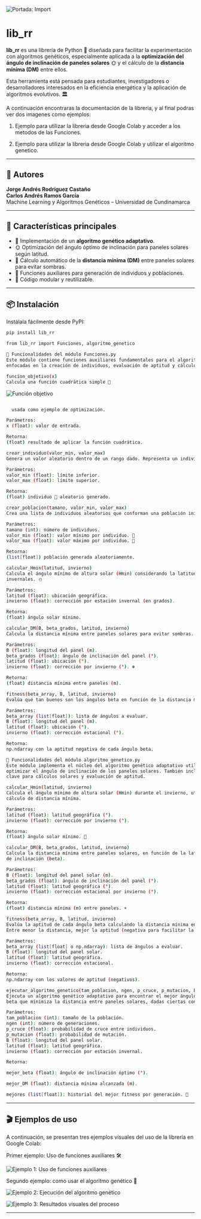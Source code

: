 ![Portada: Import](https://i.imgur.com/7GTQnDw.png)

# lib_rr

**lib_rr** es una librería de Python 🐍 diseñada para facilitar la experimentación con algoritmos genéticos, especialmente aplicada a la **optimización del ángulo de inclinación de paneles solares** 🌞 y el cálculo de la **distancia mínima (DM)** entre ellos.

Esta herramienta está pensada para estudiantes, investigadores o desarrolladores interesados en la eficiencia energética y la aplicación de algoritmos evolutivos. 🏛️

A continuación encontraras la documentación de la libreria, y al final podras ver dos imagenes como ejemplos:

1. Ejemplo para utilizar la libreria desde Google Colab y acceder a los metodos de las Funciones.

2. Ejemplo para utilizar la libreria desde Google Colab y utilizar el algoritmo genetico.

---

## 👥 Autores

**Jorge Andrés Rodríguez Castaño**  
**Carlos Andrés Ramos García**  
Machine Learning y Algoritmos Genéticos – Universidad de Cundinamarca

---

## 🚀 Características principales

- 🧬 Implementación de un **algoritmo genético adaptativo**.
- 🌞 Optimización del ángulo óptimo de inclinación para paneles solares según latitud.
- 📏 Cálculo automático de la **distancia mínima (DM)** entre paneles solares para evitar sombras.
- 🔄 Funciones auxiliares para generación de individuos y poblaciones.
- 🧩 Código modular y reutilizable.


---

## 📦 Instalación

Instálala fácilmente desde PyPI:

```bash
pip install lib_rr

from lib_rr import Funciones, algoritmo_genetico

🔧 Funcionalidades del módulo Funciones.py
Este módulo contiene funciones auxiliares fundamentales para el algoritmo genético,
enfocadas en la creación de individuos, evaluación de aptitud y cálculos solares.

funcion_objetivo(x)
Calcula una función cuadrática simple 🧮

```

![Función objetivo](https://i.imgur.com/gc8Uooo.png)

```bash

  usada como ejemplo de optimización.

Parámetros:
x (float): valor de entrada.

Retorna:
(float) resultado de aplicar la función cuadrática.

crear_individuo(valor_min, valor_max)
Genera un valor aleatorio dentro de un rango dado. Representa un individuo de la población. 🧍

Parámetros:
valor_min (float): límite inferior.
valor_max (float): límite superior.

Retorna:
(float) individuo 🧍 aleatorio generado.

crear_poblacion(tamano, valor_min, valor_max)
Crea una lista de individuos aleatorios que conforman una población inicial. 🌍

Parámetros:
tamano (int): número de individuos.
valor_min (float): valor mínimo por individuo. 🔽
valor_max (float): valor máximo por individuo. 🔼

Retorna:
(list[float]) población generada aleatoriamente.

calcular_Hmin(latitud, invierno)
Calcula el ángulo mínimo de altura solar (Hmin) considerando la latitud 🧭 y condiciones
invernales. ⛄

Parámetros:
latitud (float): ubicación geográfica.
invierno (float): corrección por estación invernal (en grados).

Retorna:
(float) ángulo solar mínimo.

calcular_DM(B, beta_grados, latitud, invierno)
Calcula la distancia mínima entre paneles solares para evitar sombras. 

Parámetros:
B (float): longitud del panel (m).
beta_grados (float): ángulo de inclinación del panel (°).
latitud (float): ubicación (°).
invierno (float): corrección por invierno (°). ❄️

Retorna:
(float) distancia mínima entre paneles (m).

fitness(beta_array, B, latitud, invierno)
Evalúa qué tan buenos son los ángulos beta en función de la distancia mínima obtenida.

Parámetros:
beta_array (list[float]): lista de ángulos a evaluar.
B (float): longitud del panel (m).
latitud (float): ubicación (°).
invierno (float): corrección estacional (°).

Retorna:
np.ndarray con la aptitud negativa de cada ángulo beta.

🤖 Funcionalidades del módulo algoritmo_genetico.py
Este módulo implementa el núcleo del algoritmo genético adaptativo utilizado para
optimizar el ángulo de inclinación de los paneles solares. También incluye funciones
clave para cálculos solares y evaluación de aptitud.

calcular_Hmin(latitud, invierno)
Calcula el ángulo mínimo de altura solar (Hmin) durante el invierno, utilizado en el
cálculo de distancia mínima.

Parámetros:
latitud (float): latitud geográfica (°).
invierno (float): corrección por invierno (°).

Retorna:
(float) ángulo solar mínimo. 📐

calcular_DM(B, beta_grados, latitud, invierno)
Calcula la distancia mínima entre paneles solares, en función de la latitud y el ángulo
de inclinación (beta).

Parámetros:
B (float): longitud del panel solar (m).
beta_grados (float): ángulo de inclinación del panel (°).
latitud (float): latitud geográfica (°).
invierno (float): corrección estacional por invierno (°).

Retorna:
(float) distancia mínima (m) entre paneles. ☀️

fitness(beta_array, B, latitud, invierno)
Evalúa la aptitud de cada ángulo beta calculando la distancia mínima entre paneles.
Entre menor la distancia, mejor la aptitud (negativa para facilitar la maximización).

Parámetros:
beta_array (list[float] o np.ndarray): lista de ángulos a evaluar.
B (float): longitud del panel solar.
latitud (float): latitud geográfica.
invierno (float): corrección estacional.

Retorna:
np.ndarray con los valores de aptitud (negativos).

ejecutar_algoritmo_genetico(tam_poblacion, ngen, p_cruce, p_mutacion, B, latitud, invierno)
Ejecuta un algoritmo genético adaptativo para encontrar el mejor ángulo de inclinación
beta que minimiza la distancia entre paneles solares, dadas ciertas condiciones. 💻

Parámetros:
tam_poblacion (int): tamaño de la población.
ngen (int): número de generaciones.
p_cruce (float): probabilidad de cruce entre individuos.
p_mutacion (float): probabilidad de mutación.
B (float): longitud del panel solar.
latitud (float): latitud geográfica.
invierno (float): corrección por estación invernal.

Retorna:

mejor_beta (float): ángulo de inclinación óptimo (°).

mejor_DM (float): distancia mínima alcanzada (m).

mejores (list[float]): historial del mejor fitness por generación. 💪


```

---

## 🎬 Ejemplos de uso

A continuación, se presentan tres ejemplos visuales del uso de la librería en Google Colab:

Primer ejemplo: Uso de funciones auxiliares 🛠️

![Ejemplo 1: Uso de funciones auxiliares](https://i.imgur.com/E6tSdEE.png)

Segundo ejemplo: como usar el algoritmo genético 🧬

![Ejemplo 2: Ejecución del algoritmo genético](https://i.imgur.com/eYeWgUc.png)

![Ejemplo 3: Resultados visuales del proceso](https://i.imgur.com/N3GBCf9.png)


---